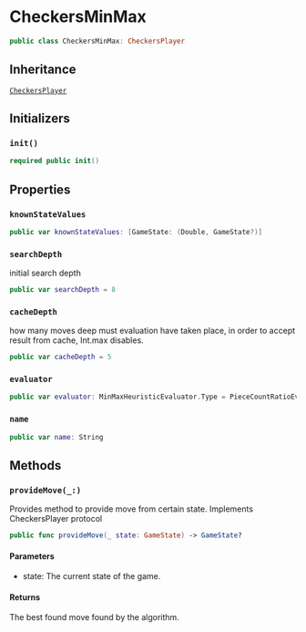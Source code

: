 # CheckersMinMax

``` swift
public class CheckersMinMax: CheckersPlayer 
```

## Inheritance

[`CheckersPlayer`](/CheckersPlayer)

## Initializers

### `init()`

``` swift
required public init() 
```

## Properties

### `knownStateValues`

``` swift
public var knownStateValues: [GameState: (Double, GameState?)] 
```

### `searchDepth`

initial search depth

``` swift
public var searchDepth = 8
```

### `cacheDepth`

how many moves deep must evaluation have taken place, in order to accept result from cache, Int.max disables.

``` swift
public var cacheDepth = 5
```

### `evaluator`

``` swift
public var evaluator: MinMaxHeuristicEvaluator.Type = PieceCountRatioEvaluator.self
```

### `name`

``` swift
public var name: String 
```

## Methods

### `provideMove(_:)`

Provides method to provide move from certain state.
Implements CheckersPlayer protocol

``` swift
public func provideMove(_ state: GameState) -> GameState? 
```

#### Parameters

  - state: The current state of the game.

#### Returns

The best found move found by the algorithm.
